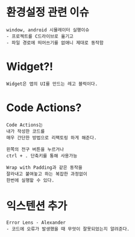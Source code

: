 # 환경설정 관련 이슈

```
window, android 시뮬레이터 실행이슈
- 프로젝트를 C드라이브로 옮기고
- 파일 경로에 띄어쓰기를 없애니 제대로 동작함
```

# Widget?!

```
Widget은 앱의 UI를 만드는 레고 블럭이다.
```

# Code Actions?

```
Code Actions는
내가 작성한 코드를
매우 간단한 방법으로 리팩토링 하게 해준다.

왼쪽의 전구 버튼을 누르거나
ctrl + . 단축키를 통해 사용가능

Wrap with Padding과 같은 동작을
잘라내고 붙여놓고 하는 복잡한 과정없이
한번에 실행할 수 있다.
```

# 익스텐션 추가

```
Error Lens - Alexander
- 코드에 오류가 발생했을 때 무엇이 잘못되었는지 알려준다.
```

